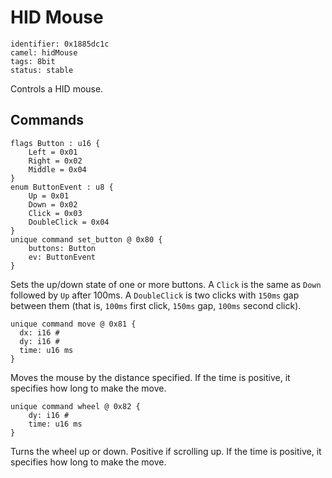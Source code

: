 # HID Mouse

    identifier: 0x1885dc1c
    camel: hidMouse
    tags: 8bit
    status: stable

Controls a HID mouse.

## Commands

    flags Button : u16 {
        Left = 0x01
        Right = 0x02
        Middle = 0x04
    }
    enum ButtonEvent : u8 {
        Up = 0x01
        Down = 0x02
        Click = 0x03
        DoubleClick = 0x04
    }
    unique command set_button @ 0x80 {
        buttons: Button
        ev: ButtonEvent
    }

Sets the up/down state of one or more buttons.
A `Click` is the same as `Down` followed by `Up` after 100ms.
A `DoubleClick` is two clicks with `150ms` gap between them (that is, `100ms` first click, `150ms` gap, `100ms` second click).

    unique command move @ 0x81 {
      dx: i16 #
      dy: i16 #
      time: u16 ms
    }

Moves the mouse by the distance specified.
If the time is positive, it specifies how long to make the move.

    unique command wheel @ 0x82 {
        dy: i16 #
        time: u16 ms
    }

Turns the wheel up or down. Positive if scrolling up.
If the time is positive, it specifies how long to make the move.
